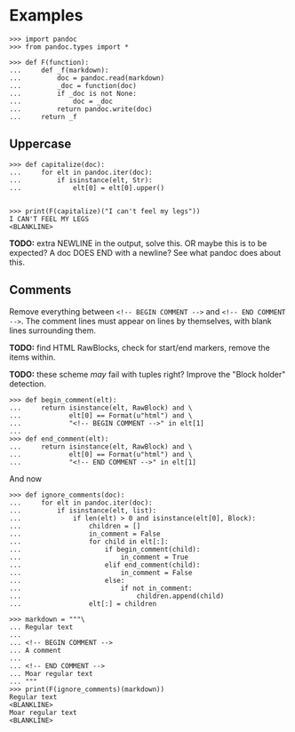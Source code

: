 
Examples
================================================================================

    >>> import pandoc
    >>> from pandoc.types import *

    >>> def F(function):
    ...     def _f(markdown):
    ...         doc = pandoc.read(markdown)
    ...         _doc = function(doc)
    ...         if _doc is not None:
    ...             doc = _doc
    ...         return pandoc.write(doc)
    ...     return _f

Uppercase
--------------------------------------------------------------------------------

    >>> def capitalize(doc):
    ...     for elt in pandoc.iter(doc):
    ...         if isinstance(elt, Str):
    ...             elt[0] = elt[0].upper()
 

    >>> print(F(capitalize)("I can't feel my legs"))
    I CAN'T FEEL MY LEGS
    <BLANKLINE>

**TODO:** extra NEWLINE in the output, solve this.
OR maybe this is to be expected? A doc DOES END with a newline?
See what pandoc does about this.



Comments
--------------------------------------------------------------------------------

Remove everything between `<!-- BEGIN COMMENT -->` and `<!-- END COMMENT -->`.
The comment lines must appear on lines by themselves, 
with blank lines surrounding them.

**TODO:** find HTML RawBlocks, check for start/end markers, 
remove the items within.

**TODO:** these scheme *may* fail with tuples right?
          Improve the "Block holder" detection.

    >>> def begin_comment(elt):
    ...     return isinstance(elt, RawBlock) and \
    ...            elt[0] == Format(u"html") and \
    ...            "<!-- BEGIN COMMENT -->" in elt[1]
    ...
    >>> def end_comment(elt):
    ...     return isinstance(elt, RawBlock) and \
    ...            elt[0] == Format(u"html") and \
    ...            "<!-- END COMMENT -->" in elt[1]

And now

    >>> def ignore_comments(doc):
    ...     for elt in pandoc.iter(doc):
    ...         if isinstance(elt, list): 
    ...             if len(elt) > 0 and isinstance(elt[0], Block):
    ...                 children = []
    ...                 in_comment = False
    ...                 for child in elt[:]:
    ...                     if begin_comment(child):
    ...                         in_comment = True
    ...                     elif end_comment(child):
    ...                         in_comment = False
    ...                     else:
    ...                         if not in_comment:
    ...                             children.append(child)
    ...                 elt[:] = children

    >>> markdown = """\
    ... Regular text
    ...
    ... <!-- BEGIN COMMENT -->
    ... A comment
    ...
    ... <!-- END COMMENT -->
    ... Moar regular text
    ... """
    >>> print(F(ignore_comments)(markdown))
    Regular text
    <BLANKLINE>
    Moar regular text
    <BLANKLINE>

